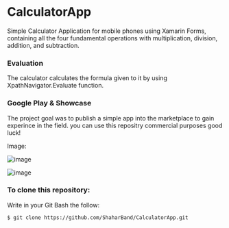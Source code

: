 # CalculatorApp
Simple Calculator Application for mobile phones using Xamarin Forms, containing all the four fundamental operations with multiplication, division, addition, and subtraction.

### Evaluation
The calculator calculates the formula given to it by using XpathNavigator.Evaluate function.

### Google Play & Showcase
The project goal was to publish a simple app into the marketplace to gain experince in the field.
you can use this repositry commercial purposes good luck!

Image:

![image](https://user-images.githubusercontent.com/73305429/109553117-4b9dee80-7adb-11eb-90d4-688847c662c1.png)

![image](https://user-images.githubusercontent.com/73305429/109553049-332dd400-7adb-11eb-9d3a-331b3c5afa0d.png)

### To clone this repository:

Write in your Git Bash the follow:

    $ git clone https://github.com/ShaharBand/CalculatorApp.git
